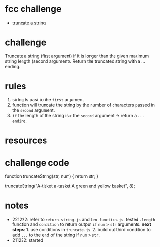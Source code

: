 # fcc challenge
- [truncate a string]()

# challenge
Truncate a string (first argument) if it is longer than the given maximum string length (second argument). Return the truncated string with a ... ending.

# rules
1. string is past to the `first` argument
2. function will truncate the string by the number of characters passed in the `second` argument. 
3. `if` the length of the string is `>` the `second` argument -> return a `...` `ending`. 

# resources

# challenge code
function truncateString(str, num) {
  return str;
}

truncateString("A-tisket a-tasket A green and yellow basket", 8);

# notes
- 221222: refer to `return-string.js` and `len-function.js`. tested `.length` function and `condition` to return output `if` `num` > `str` arguments. **next steps**: 1. use conditions in `truncate.js`. 2. build out third condition to add `...` to the end of the string if `num` > `str`.
- 211222: started